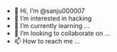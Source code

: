 - 👋 Hi, I’m @sanju000007
- 👀 I’m interested in hacking
- 🌱 I’m currently learning ... 
- 💞️ I’m looking to collaborate on ...
- 📫 How to reach me ...

<!---
sanju000007/sanju000007 is a ✨ special ✨ repository because its `README.md` (this file) appears on your GitHub profile.
You can click the Preview link to take a look at your changes.
--->
